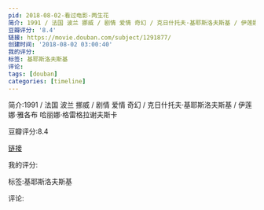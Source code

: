 ```yaml
---
pid: 2018-08-02-看过电影-两生花
简介: 1991 / 法国 波兰 挪威 / 剧情 爱情 奇幻 / 克日什托夫·基耶斯洛夫斯基 / 伊莲娜·雅各布 哈丽娜·格雷格拉谢夫斯卡
豆瓣评分: '8.4'
链接: https://movie.douban.com/subject/1291877/
创建时间: '2018-08-02 03:00:40'
我的评分:
标签: 基耶斯洛夫斯基
评论:
tags: [douban]
categories: [timeline]
---
```

简介:1991 / 法国 波兰 挪威 / 剧情 爱情 奇幻 / 克日什托夫·基耶斯洛夫斯基 / 伊莲娜·雅各布 哈丽娜·格雷格拉谢夫斯卡

豆瓣评分:8.4

[链接](https://movie.douban.com/subject/1291877/)

我的评分:

标签:基耶斯洛夫斯基

评论:

